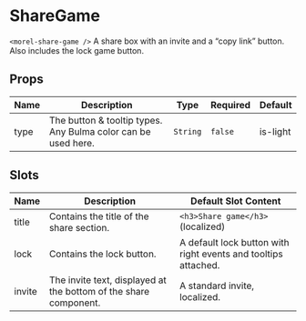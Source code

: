 # ShareGame

`<morel-share-game />` A share box with an invite and a “copy link” button. Also includes the lock game button.

## Props

<!-- @vuese:ShareGame:props:start -->
|Name|Description|Type|Required|Default|
|---|---|---|---|---|
|type|The button & tooltip types. Any Bulma color can be used here.|`String`|`false`|is-light|

<!-- @vuese:ShareGame:props:end -->


## Slots

<!-- @vuese:ShareGame:slots:start -->
|Name|Description|Default Slot Content|
|---|---|---|
|title|Contains the title of the share section.|`<h3>Share game</h3>` (localized)|
|lock|Contains the lock button.|A default lock button with right events and tooltips attached.|
|invite|The invite text, displayed at the bottom of the share component.|A standard invite, localized.|

<!-- @vuese:ShareGame:slots:end -->


